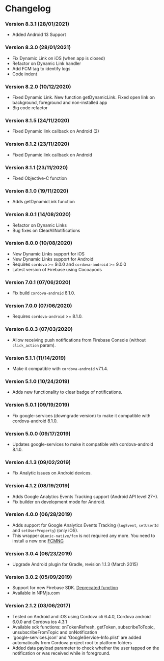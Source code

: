 # Changelog

### Version 8.3.1 (28/01/2021)
- Added Android 13 Support

### Version 8.3.0 (28/01/2021)
- Fix Dynamic Link on iOS (when app is closed)
- Refactor on Dynamic Link handler
- Add FCM tag to identify logs
- Code indent


### Version 8.2.0 (10/12/2020)
- Fixed Dynamic Link. New function getDynamicLink. Fixed open link on
  background, foreground and non-installed app
- Big code refactor

### Version 8.1.5 (24/11/2020)
- Fixed Dynamic link callback on Android (2)

### Version 8.1.2 (23/11/2020)
- Fixed Dynamic link callback on Android

### Version 8.1.1 (23/11/2020)
- Fixed Objective-C function

### Version 8.1.0 (19/11/2020)
- Adds getDynamicLink function

### Version 8.0.1 (14/08/2020)
- Refactor on Dynamic Links
- Bug fixes on ClearAllNotifications

### Version 8.0.0 (10/08/2020)
- New Dynamic Links support for iOS
- New Dynamic Links support for Android
- Requires `cordova` >= 9.0.0 and `cordova-android` >= 9.0.0
- Latest version of Firebase using Cocoapods

### Version 7.0.1 (07/06/2020)
- Fix build `cordova-android` 8.1.0.

### Version 7.0.0 (07/06/2020)
- Requires `cordova-android` >= 8.1.0.

### Version 6.0.3 (07/03/2020)
- Allow receiving push notifications from Firebase Console (without `click_action` param).

### Version 5.1.1 (11/14/2019)
- Make it compatible with `cordova-android` v7.1.4.

### Version 5.1.0 (10/24/2019)
- Adds new functionality to clear badge of notifications.

### Version 5.0.1 (09/19/2019)
- Fix google-services (downgrade version) to make it compatible with cordova-android 8.1.0.

### Version 5.0.0 (09/17/2019)
- Updates google-services to make it compatible with cordova-android 8.1.0.

### Version 4.1.3 (09/02/2019)
- Fix Analytic issues on Android devices.

### Version 4.1.2 (08/19/2019)
- Adds Google Analytics Events Tracking support (Android API level 27+).
- Fix builder on development mode for Android.

### Version 4.0.0 (06/28/2019)
- Adds support for Google Analytics Events Tracking (`logEvent`, `setUserId` and `setUserProperty`) (only iOS).
- This wrapper `@ionic-native/fcm` is not required any more. You need to install a new one [FCMNG](https://github.com/cmgustavo/fcm-ng)

### Version 3.0.4 (06/23/2019)
- Upgrade Android plugin for Gradle, revision 1.1.3 (March 2015)

### Version 3.0.2 (05/09/2019)
- Support for new Firebase SDK. [Deprecated function](https://firebase.google.com/docs/reference/android/com/google/firebase/iid/FirebaseInstanceIdService)
- Available in NPMjs.com

### Version 2.1.2 (03/06/2017)
- Tested on Android and iOS using Cordova cli 6.4.0, Cordova android 6.0.0 and Cordova ios 4.3.1
- Available sdk functions: onTokenRefresh, getToken, subscribeToTopic, unsubscribeFromTopic and onNotification
- 'google-services.json' and 'GoogleService-Info.plist' are added automatically from Cordova project root to platform folders
- Added data payload parameter to check whether the user tapped on the notification or was received while in foreground.

